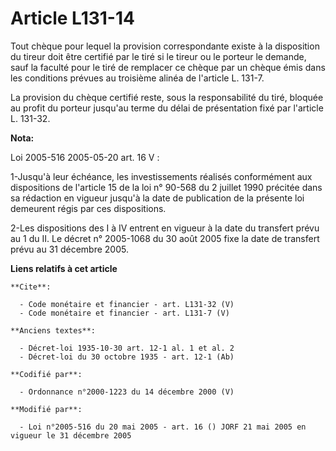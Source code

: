 # Article L131-14

Tout chèque pour lequel la provision correspondante existe à la disposition du tireur doit être certifié par le tiré si le
tireur ou le porteur le demande, sauf la faculté pour le tiré de remplacer ce chèque par un chèque émis dans les conditions
prévues au troisième alinéa de l'article L. 131-7. 

La provision du chèque certifié reste, sous la responsabilité du tiré, bloquée au profit du porteur jusqu'au terme du délai
de présentation fixé par l'article L. 131-32.

**Nota:**

Loi 2005-516 2005-05-20 art. 16 V : 

1-Jusqu'à leur échéance, les investissements réalisés conformément aux dispositions de l'article 15 de la loi n° 90-568 du 2
juillet 1990 précitée dans sa rédaction en vigueur jusqu'à la date de publication de la présente loi demeurent régis par ces
dispositions. 

2-Les dispositions des I à IV entrent en vigueur à la date du transfert prévu au 1 du II. Le décret n° 2005-1068 du 30 août
2005 fixe la date de transfert prévu au 31 décembre 2005.

**Liens relatifs à cet article**

	**Cite**:

	  - Code monétaire et financier - art. L131-32 (V)
	  - Code monétaire et financier - art. L131-7 (V)

	**Anciens textes**:

	  - Décret-loi 1935-10-30 art. 12-1 al. 1 et al. 2
	  - Décret-loi du 30 octobre 1935 - art. 12-1 (Ab)

	**Codifié par**:

	  - Ordonnance n°2000-1223 du 14 décembre 2000 (V)

	**Modifié par**:

	  - Loi n°2005-516 du 20 mai 2005 - art. 16 () JORF 21 mai 2005 en vigueur le 31 décembre 2005
